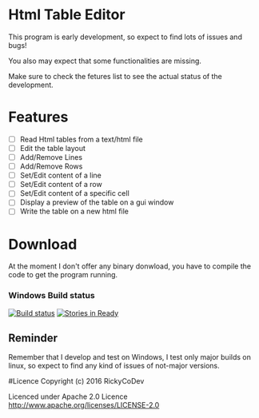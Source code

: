 # Html Table Editor

This program is early development, so expect to find lots of issues and bugs! 

You also may expect that some functionalities are missing. 

Make sure to check the fetures list to see the actual status of the development.


# Features
- [ ] Read Html tables from a text/html file
- [ ] Edit the table layout
- [ ] Add/Remove Lines
- [ ] Add/Remove Rows
- [ ] Set/Edit content of a line
- [ ] Set/Edit content of a row
- [ ] Set/Edit content of a specific cell
- [ ] Display a preview of the table on a gui window
- [ ] Write the table on a new html file 

# Download
At the moment I don't offer any binary donwload, you have to compile the code to get the program running.

### Windows Build status
[![Build status](https://ci.appveyor.com/api/projects/status/gao8c2jqu3tftuft?svg=true)](https://ci.appveyor.com/project/RickyCoDev/html-table-editor)
[![Stories in Ready](https://badge.waffle.io/RickyCoDev/Html_Table_Editor.png?label=ready&title=Ready)](https://waffle.io/RickyCoDev/Html_Table_Editor)


## Reminder
Remember that I develop and test on Windows, I test only major builds on linux, so expect to find any kind of issues of not-major versions.

#Licence
Copyright (c) 2016 RickyCoDev

Licenced under Apache 2.0 Licence
http://www.apache.org/licenses/LICENSE-2.0
